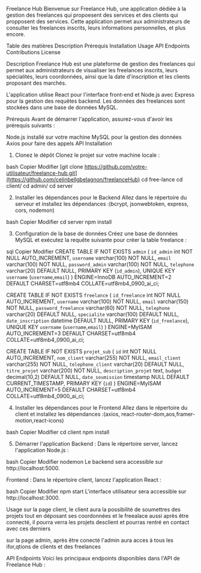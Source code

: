 Freelance Hub
Bienvenue sur Freelance Hub, une application dédiée à la gestion des freelances qui propoesent des services et des clients qui propposent des services. Cette application permet aux administrateurs de consulter les freelances inscrits, leurs informations personnelles, et plus encore.

Table des matières
Description
Prérequis
Installation
Usage
API Endpoints
Contributions
License

Description
Freelance Hub est une plateforme de gestion des freelances qui permet aux administrateurs de visualiser les freelances inscrits, leurs spécialités, leurs coordonnées, ainsi que la date d'inscription et les clients proposant des marchés.

L'application utilise React pour l'interface front-end et Node.js avec Express pour la gestion des requêtes backend. Les données des freelances sont stockées dans une base de données MySQL.

Prérequis
Avant de démarrer l'application, assurez-vous d'avoir les prérequis suivants :

Node.js installé sur votre machine
MySQL pour la gestion des données
Axios pour faire des appels API
Installation

1. Clonez le dépôt
Clonez le projet sur votre machine locale :

bash
Copier
Modifier
[git clone https://github.com/votre-utilisateur/freelance-hub.git](https://github.com/celinbellgbelagnon/freelanceHub)
cd free-lance
cd client/ cd admin/ cd server

2. Installer les dépendances pour le Backend
Allez dans le répertoire du serveur et installez les dépendances :(bcrypt, jsonwebtoken, express, cors, nodemon)

bash
Copier
Modifier
cd server
npm install

3. Configuration de la base de données
Créez une base de données MySQL et exécutez la requête suivante pour créer la table freelance :

sql
Copier
Modifier
CREATE TABLE IF NOT EXISTS `admin` (
  `id_admin` int NOT NULL AUTO_INCREMENT,
  `username` varchar(100) NOT NULL,
  `email` varchar(100) NOT NULL,
  `password_admin` varchar(100) NOT NULL,
  `telephone` varchar(20) DEFAULT NULL,
  PRIMARY KEY (`id_admin`),
  UNIQUE KEY `username` (`username`,`email`)
) ENGINE=InnoDB AUTO_INCREMENT=2 DEFAULT CHARSET=utf8mb4 COLLATE=utf8mb4_0900_ai_ci;

CREATE TABLE IF NOT EXISTS `freelance` (
  `id_freelance` int NOT NULL AUTO_INCREMENT,
  `username` varchar(100) NOT NULL,
  `email` varchar(150) NOT NULL,
  `password_freelance` varchar(60) NOT NULL,
  `telephone` varchar(20) DEFAULT NULL,
  `specialite` varchar(100) DEFAULT NULL,
  `date_inscription` datetime DEFAULT NULL,
  PRIMARY KEY (`id_freelance`),
  UNIQUE KEY `username` (`username`,`email`)
) ENGINE=MyISAM AUTO_INCREMENT=3 DEFAULT CHARSET=utf8mb4 COLLATE=utf8mb4_0900_ai_ci;

CREATE TABLE IF NOT EXISTS `projet_sub` (
  `id` int NOT NULL AUTO_INCREMENT,
  `nom_client` varchar(255) NOT NULL,
  `email_client` varchar(255) NOT NULL,
  `telephone_client` varchar(20) DEFAULT NULL,
  `titre_projet` varchar(200) NOT NULL,
  `description_projet` text,
  `budget` decimal(10,2) DEFAULT NULL,
  `date_soumission` timestamp NULL DEFAULT CURRENT_TIMESTAMP,
  PRIMARY KEY (`id`)
) ENGINE=MyISAM AUTO_INCREMENT=5 DEFAULT CHARSET=utf8mb4 COLLATE=utf8mb4_0900_ai_ci;

4. Installer les dépendances pour le Frontend
Allez dans le répertoire du client et installez les dépendances :(axios, react-router-dom,aos,framer-motion,react-icons)

bash
Copier
Modifier
cd client
npm install

5. Démarrer l'application
Backend :
Dans le répertoire server, lancez l'application Node.js :

bash
Copier
Modifier
nodemon
Le backend sera accessible sur http://localhost:5000.

Frontend :
Dans le répertoire client, lancez l'application React :

bash
Copier
Modifier
npm start
L'interface utilisateur sera accessible sur http://localhost:3000.

Usage
sur la page client, le client aura la possibilité de soumettres des projets tout en déposant ses coordonnées 
et le freealace aussi après être connecté, il pourra verra les projets desclient et pourras rentré en contact avec ces derniers

sur la page admin, après être conecté l'admin aura acces à tous les ifor,qtions de clients et des freelances

API Endpoints
Voici les principaux endpoints disponibles dans l'API de Freelance Hub :

